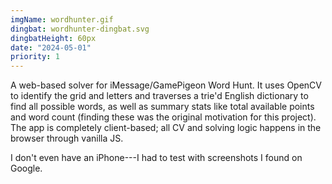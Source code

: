 ```yaml
---
imgName: wordhunter.gif
dingbat: wordhunter-dingbat.svg
dingbatHeight: 60px
date: "2024-05-01"
priority: 1
---
```


A web-based solver for iMessage/GamePigeon Word Hunt. It uses OpenCV to identify the grid and letters and traverses a trie'd English dictionary to find all possible words, as well as summary stats like total available points and word count (finding these was the original motivation for this project). The app is completely client-based; all CV and solving logic happens in the browser through vanilla JS. 

I don't even have an iPhone---I had to test with screenshots I found on Google.
